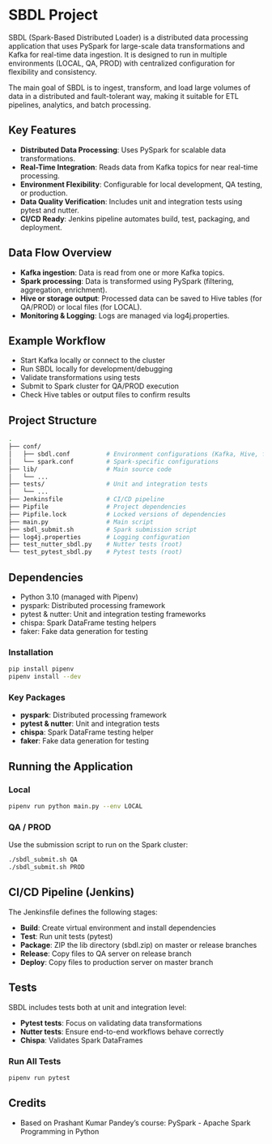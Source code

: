# SBDL Project

SBDL (Spark-Based Distributed Loader) is a distributed data processing application that uses PySpark for large-scale data transformations and Kafka for real-time data ingestion. It is designed to run in multiple environments (LOCAL, QA, PROD) with centralized configuration for flexibility and consistency.

The main goal of SBDL is to ingest, transform, and load large volumes of data in a distributed and fault-tolerant way, making it suitable for ETL pipelines, analytics, and batch processing.

## Key Features 

- **Distributed Data Processing**: Uses PySpark for scalable data transformations.
- **Real-Time Integration**: Reads data from Kafka topics for near real-time processing.
- **Environment Flexibility**: Configurable for local development, QA testing, or production.
- **Data Quality Verification**: Includes unit and integration tests using pytest and nutter.
- **CI/CD Ready**: Jenkins pipeline automates build, test, packaging, and deployment.

## Data Flow Overview

- **Kafka ingestion**: Data is read from one or more Kafka topics.
- **Spark processing**: Data is transformed using PySpark (filtering, aggregation, enrichment).
- **Hive or storage output**: Processed data can be saved to Hive tables (for QA/PROD) or local files (for LOCAL).
- **Monitoring & Logging**: Logs are managed via log4j.properties.

## Example Workflow

- Start Kafka locally or connect to the cluster
- Run SBDL locally for development/debugging
- Validate transformations using tests
- Submit to Spark cluster for QA/PROD execution
- Check Hive tables or output files to confirm results

## Project Structure

```bash
.
├── conf/
│   ├── sbdl.conf          # Environment configurations (Kafka, Hive, filters)
│   └── spark.conf         # Spark-specific configurations
├── lib/                   # Main source code
│   └── ...
├── tests/                 # Unit and integration tests
│   └── ...
├── Jenkinsfile            # CI/CD pipeline
├── Pipfile                # Project dependencies
├── Pipfile.lock           # Locked versions of dependencies
├── main.py                # Main script
├── sbdl_submit.sh         # Spark submission script
├── log4j.properties       # Logging configuration
├── test_nutter_sbdl.py    # Nutter tests (root)
└── test_pytest_sbdl.py    # Pytest tests (root)
```

## Dependencies

- Python 3.10 (managed with Pipenv)
- pyspark: Distributed processing framework
- pytest & nutter: Unit and integration testing frameworks
- chispa: Spark DataFrame testing helpers
- faker: Fake data generation for testing

### Installation
```bash
pip install pipenv
pipenv install --dev
```

### Key Packages

- **pyspark**: Distributed processing framework
- **pytest & nutter**: Unit and integration tests
- **chispa**: Spark DataFrame testing helper
- **faker**: Fake data generation for testing

## Running the Application

### Local
```bash
pipenv run python main.py --env LOCAL
```

### QA / PROD

Use the submission script to run on the Spark cluster:

```bash
./sbdl_submit.sh QA
./sbdl_submit.sh PROD
``` 

## CI/CD Pipeline (Jenkins)

The Jenkinsfile defines the following stages:

- **Build**: Create virtual environment and install dependencies
- **Test**: Run unit tests (pytest)
- **Package**: ZIP the lib directory (sbdl.zip) on master or release branches
- **Release**: Copy files to QA server on release branch
- **Deploy**: Copy files to production server on master branch

## Tests

SBDL includes tests both at unit and integration level:

- **Pytest tests**: Focus on validating data transformations
- **Nutter tests**: Ensure end-to-end workflows behave correctly
- **Chispa**: Validates Spark DataFrames

### Run All Tests
```bash
pipenv run pytest
```

## Credits 

- Based on Prashant Kumar Pandey’s course: PySpark - Apache Spark Programming in Python